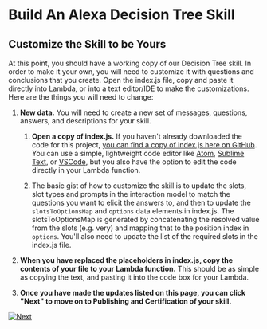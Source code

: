 # Build An Alexa Decision Tree Skill

## Customize the Skill to be Yours

At this point, you should have a working copy of our Decision Tree skill.  In order to make it your own, you will need to customize it with questions and conclusions that you create.  Open the index.js file, copy and paste it directly into Lambda, or into a text editor/IDE to make the customizations. Here are the things you will need to change:

1.  **New data.** You will need to create a new set of messages, questions, answers, and descriptions for your skill.

    1.  **Open a copy of index.js.** If you haven't already downloaded the code for this project, [you can find a copy of index.js here on GitHub](https://github.com/alexa/skill-sample-nodejs-decision-tree/blob/master/lambda/custom/index.js).  You can use a simple, lightweight code editor like [Atom](http://atom.io), [Sublime Text](http://sublimetext.com), or [VSCode](http://code.visualstudio.com), but you also have the option to edit the code directly in your Lambda function.

    1. The basic gist of how to customize the skill is to update the slots, slot types and prompts in the interaction model to match the questions you want to elicit the answers to, and then to update the `slotsToOptionsMap` and `options` data elements in index.js.  The slotsToOptionsMap is generated by concatenating the resolved value from the slots (e.g. very) and mapping that to the position index in `options`.  You'll also need to update the list of the required slots in the index.js file.

1.  **When you have replaced the placeholders in index.js, copy the contents of your file to your Lambda function.**  This should be as simple as copying the text, and pasting it into the code box for your Lambda.

1.  **Once you have made the updates listed on this page, you can click "Next" to move on to Publishing and Certification of your skill.**

[![Next](https://m.media-amazon.com/images/G/01/mobile-apps/dex/alexa/alexa-skills-kit/tutorials/general/buttons/button_next_publication._TTH_.png)](./submit-for-certification.md)
